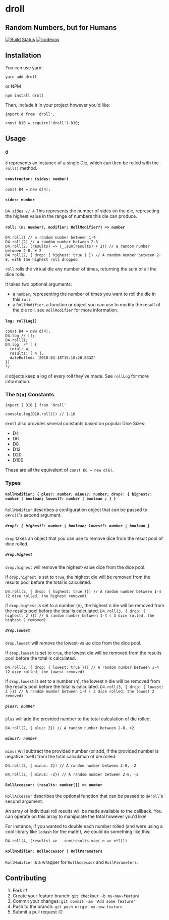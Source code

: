 # droll 
## Random Numbers, but for Humans

[![Build Status](https://travis-ci.org/alxjrvs/droll.svg?branch=master)](https://travis-ci.org/alxjrvs/droll)
[![codecov](https://codecov.io/gh/alxjrvs/droll/branch/master/graph/badge.svg)](https://codecov.io/gh/alxjrvs/droll)

## Installation
You can use yarn: 

`yarn add droll` 

or NPM 

`npm install droll`

Then, include it in your project however you'd like: 

```
import d from 'droll';

const D10 = require('droll').D10;
```

## Usage

### `d`
`d` represents an instance of a single Die, which can then be rolled with the `roll()` method. 

#### `constructor: (sides: number)`
`const D4 = new d(4);`

#### `sides: number`
`D4.sides // 4`
This represents the number of sides on the die, represeting the highest value in the range of numbers this die can produce.

#### `roll: (n: number?, modifier: RollModifier?) => number`
```
D4.roll() // a random number between 1-4
D4.roll(2) // a random number between 2-8
D4.roll(2, (results) => (_.sum(results) + 2)) // a random number between 2-8, + 2
D4.roll(2, { drop: { highest: true } }) // A random number between 2-8, with the highest roll dropped
```
`roll` rolls the virtual die any number of times, returning the sum of all the dice rolls. 

It takes two optional arguments: 
  - a `number`, representing the number of times you want to roll the die in this `roll`. 
  - a `RollModifier`, a function or object you can use to modify the result of the die roll. see `RollModifier` for more information.

#### `log: rollLog[]`
```
const D4 = new d(4);
D4.log // [];
D4.roll();
D4.log  /* [ { 
  total: 4, 
  results: [ 4 ],
  dateRolled: '2018-03-18T15:10:28.833Z'
}]
*/
```
`d` objects keep a log of every roll they've made. See `rollLog` for more information.

### The `D{n}` Constants
```
import { D10 } from 'droll'

console.log(D10.roll()) // 1-10
```
`droll` also provides several constants based on popular Dice Sizes:

- D4
- D6
- D8
- D12
- D20 
- D100

These are all the equivalent of `const D6 = new d(6)`. 

### Types 
#### `RollModifier: { plus?: number; minus?: number; drop?: { highest?: number | boolean; lowest?: number | boolean ; } }`

`RollModifier` describes a configuration object that can be passed to `d#roll`'s second argument. 

##### `drop?: { highest?: number | boolean; lowest?: number | boolean }`
`drop` takes an object that you can use to remove dice from the result pool of dice rolled. 

##### `drop.highest` 
`drop.highest` will remove the highest-value dice from the dice pool. 

if `drop.highest` is set to `true`, the highest die will be removed from the results pool before the total is calculated.

`D4.roll(2, { drop: { highest: true }}) // A random number between 1-4 (2 dice rolled, the highest removed)`

if `drop.highest` is set to a number (n), the highest n die will be removed from the results pool before the total is calculated.
`D4.roll(3, { drop: { highest: 2 }}) // A random number between 1-4 ( 3 dice rolled, the highest 2 removed)`

##### `drop.lowest` 
`drop.lowest` will remove the lowest-value dice from the dice pool. 

if `drop.lowest` is set to `true`, the lowest die will be removed from the results pool before the total is calculated.

`D4.roll(2, { drop: { lowest: true }}) // A random number between 1-4 (2 dice rolled, the lowest removed)`

if `drop.lowest` is set to a number (n), the lowest n die will be removed from the results pool before the total is calculated.
`D4.roll(3, { drop: { lowest: 2 }}) // A random number between 1-4 ( 3 dice rolled, the lowest 2 removed)`


##### `plus?: number`
`plus` will add the provided number to the total calculation of die rolled.

`D4.roll(2, { plus: 2}) // A random number between 2-8, +2`

##### `minus?: number`
`minus` will subtract the provided number (or add, if the provided number is negative itself) from the total calculation of die rolled.

`D4.roll(2, { minus: 2}) // A random number between 2-8, -2`

`D4.roll(2, { minus: -2}) // A random number between 2-8, -2`

#### `RollAccessor: (results: number[]) => number`
`RollAccessor` describes the optional function that can be passed to `d#roll`'s second argument. 

An array of individual roll results will be made available to the callback. You can operate on this array to manipulate the total however you'd like! 

For instance, if you wanted to double each number rolled (and were using a cool library like `lodash` for the math!), we could do something like this: 

`D4.roll(4, (results) => _.sum(results.map( n => n*2)))`

#### `RollModifier: RollAccessor | RollParameters`
`RollModifier` is a wrapper for `RollAccessor` and `RollParameters`.


## Contributing

1. Fork it!
2. Create your feature branch: `git checkout -b my-new-feature`
3. Commit your changes: `git commit -am 'Add some feature'`
4. Push to the branch: `git push origin my-new-feature`
5. Submit a pull request :D